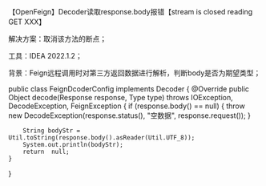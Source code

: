 【OpenFeign】Decoder读取response.body报错【stream is closed reading GET XXX】

解决方案：取消该方法的断点；

工具：IDEA 2022.1.2；

背景：Feign远程调用时对第三方返回数据进行解析，判断body是否为期望类型；

public class FeignDcoderConfig implements Decoder {
    @Override
    public Object decode(Response response, Type type) throws IOException, DecodeException, FeignException {
        if (response.body() == null) {
            throw new DecodeException(response.status(), "空数据", response.request());
        }
 
        String bodyStr = Util.toString(response.body().asReader(Util.UTF_8));
        System.out.println(bodyStr);
        return  null;
    }
}

